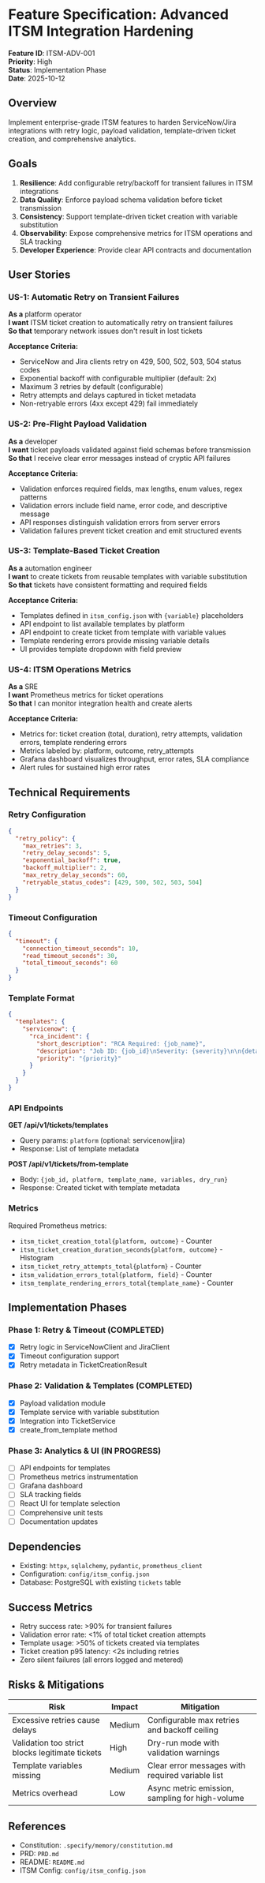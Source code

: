 # Feature Specification: Advanced ITSM Integration Hardening

**Feature ID**: ITSM-ADV-001  
**Priority**: High  
**Status**: Implementation Phase  
**Date**: 2025-10-12

## Overview

Implement enterprise-grade ITSM features to harden ServiceNow/Jira integrations with retry logic, payload validation, template-driven ticket creation, and comprehensive analytics.

## Goals

1. **Resilience**: Add configurable retry/backoff for transient failures in ITSM integrations
2. **Data Quality**: Enforce payload schema validation before ticket transmission
3. **Consistency**: Support template-driven ticket creation with variable substitution
4. **Observability**: Expose comprehensive metrics for ITSM operations and SLA tracking
5. **Developer Experience**: Provide clear API contracts and documentation

## User Stories

### US-1: Automatic Retry on Transient Failures
**As a** platform operator  
**I want** ITSM ticket creation to automatically retry on transient failures  
**So that** temporary network issues don't result in lost tickets

**Acceptance Criteria:**
- ServiceNow and Jira clients retry on 429, 500, 502, 503, 504 status codes
- Exponential backoff with configurable multiplier (default: 2x)
- Maximum 3 retries by default (configurable)
- Retry attempts and delays captured in ticket metadata
- Non-retryable errors (4xx except 429) fail immediately

### US-2: Pre-Flight Payload Validation
**As a** developer  
**I want** ticket payloads validated against field schemas before transmission  
**So that** I receive clear error messages instead of cryptic API failures

**Acceptance Criteria:**
- Validation enforces required fields, max lengths, enum values, regex patterns
- Validation errors include field name, error code, and descriptive message
- API responses distinguish validation errors from server errors
- Validation failures prevent ticket creation and emit structured events

### US-3: Template-Based Ticket Creation
**As a** automation engineer  
**I want** to create tickets from reusable templates with variable substitution  
**So that** tickets have consistent formatting and required fields

**Acceptance Criteria:**
- Templates defined in `itsm_config.json` with `{variable}` placeholders
- API endpoint to list available templates by platform
- API endpoint to create ticket from template with variable values
- Template rendering errors provide missing variable details
- UI provides template dropdown with field preview

### US-4: ITSM Operations Metrics
**As a** SRE  
**I want** Prometheus metrics for ticket operations  
**So that** I can monitor integration health and create alerts

**Acceptance Criteria:**
- Metrics for: ticket creation (total, duration), retry attempts, validation errors, template rendering errors
- Metrics labeled by: platform, outcome, retry_attempts
- Grafana dashboard visualizes throughput, error rates, SLA compliance
- Alert rules for sustained high error rates

## Technical Requirements

### Retry Configuration
```json
{
  "retry_policy": {
    "max_retries": 3,
    "retry_delay_seconds": 5,
    "exponential_backoff": true,
    "backoff_multiplier": 2,
    "max_retry_delay_seconds": 60,
    "retryable_status_codes": [429, 500, 502, 503, 504]
  }
}
```

### Timeout Configuration
```json
{
  "timeout": {
    "connection_timeout_seconds": 10,
    "read_timeout_seconds": 30,
    "total_timeout_seconds": 60
  }
}
```

### Template Format
```json
{
  "templates": {
    "servicenow": {
      "rca_incident": {
        "short_description": "RCA Required: {job_name}",
        "description": "Job ID: {job_id}\nSeverity: {severity}\n\n{details}",
        "priority": "{priority}"
      }
    }
  }
}
```

### API Endpoints

**GET /api/v1/tickets/templates**
- Query params: `platform` (optional: servicenow|jira)
- Response: List of template metadata

**POST /api/v1/tickets/from-template**
- Body: `{job_id, platform, template_name, variables, dry_run}`
- Response: Created ticket with template metadata

### Metrics

Required Prometheus metrics:
- `itsm_ticket_creation_total{platform, outcome}` - Counter
- `itsm_ticket_creation_duration_seconds{platform, outcome}` - Histogram
- `itsm_ticket_retry_attempts_total{platform}` - Counter
- `itsm_validation_errors_total{platform, field}` - Counter
- `itsm_template_rendering_errors_total{template_name}` - Counter

## Implementation Phases

### Phase 1: Retry & Timeout (COMPLETED)
- [x] Retry logic in ServiceNowClient and JiraClient
- [x] Timeout configuration support
- [x] Retry metadata in TicketCreationResult

### Phase 2: Validation & Templates (COMPLETED)
- [x] Payload validation module
- [x] Template service with variable substitution
- [x] Integration into TicketService
- [x] create_from_template method

### Phase 3: Analytics & UI (IN PROGRESS)
- [ ] API endpoints for templates
- [ ] Prometheus metrics instrumentation
- [ ] Grafana dashboard
- [ ] SLA tracking fields
- [ ] React UI for template selection
- [ ] Comprehensive unit tests
- [ ] Documentation updates

## Dependencies

- Existing: `httpx`, `sqlalchemy`, `pydantic`, `prometheus_client`
- Configuration: `config/itsm_config.json`
- Database: PostgreSQL with existing `tickets` table

## Success Metrics

- Retry success rate: >90% for transient failures
- Validation error rate: <1% of total ticket creation attempts
- Template usage: >50% of tickets created via templates
- Ticket creation p95 latency: <2s including retries
- Zero silent failures (all errors logged and metered)

## Risks & Mitigations

| Risk | Impact | Mitigation |
|------|--------|------------|
| Excessive retries cause delays | Medium | Configurable max retries and backoff ceiling |
| Validation too strict blocks legitimate tickets | High | Dry-run mode with validation warnings |
| Template variables missing | Medium | Clear error messages with required variable list |
| Metrics overhead | Low | Async metric emission, sampling for high-volume |

## References

- Constitution: `.specify/memory/constitution.md`
- PRD: `PRD.md`
- README: `README.md`
- ITSM Config: `config/itsm_config.json`
